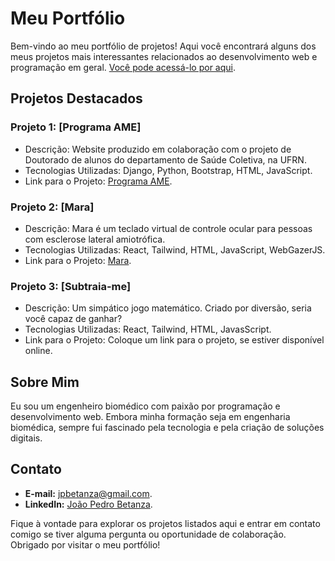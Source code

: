 # Meu Portfólio

Bem-vindo ao meu portfólio de projetos! Aqui você encontrará alguns dos meus projetos mais interessantes relacionados ao desenvolvimento web e programação em geral. [Você pode acessá-lo por aqui](jpbetanza.vercel.app).

## Projetos Destacados

### Projeto 1: [Programa AME]

- Descrição: Website produzido em colaboração com o projeto de Doutorado de alunos do departamento de Saúde Coletiva, na UFRN.
- Tecnologias Utilizadas: Django, Python, Bootstrap, HTML, JavaScript.
- Link para o Projeto: [Programa AME](programa-ame.vercel.app).

### Projeto 2: [Mara]

- Descrição: Mara é um teclado virtual de controle ocular para pessoas com esclerose lateral amiotrófica.
- Tecnologias Utilizadas: React, Tailwind, HTML, JavaScript, WebGazerJS.
- Link para o Projeto: [Mara](mara2.vercel.app).

### Projeto 3: [Subtraia-me]

- Descrição: Um simpático jogo matemático. Criado por diversão, seria você capaz de ganhar?
- Tecnologias Utilizadas: React, Tailwind, HTML, JavasScript.
- Link para o Projeto: Coloque um link para o projeto, se estiver disponível online.

## Sobre Mim

Eu sou um engenheiro biomédico com paixão por programação e desenvolvimento web. Embora minha formação seja em engenharia biomédica, sempre fui fascinado pela tecnologia e pela criação de soluções digitais.

## Contato

- **E-mail:** jpbetanza@gmail.com.
- **LinkedIn:** [João Pedro Betanza](https://www.linkedin.com/in/jo%C3%A3o-pedro-betanza-dal-caro-6b7625163/).

Fique à vontade para explorar os projetos listados aqui e entrar em contato comigo se tiver alguma pergunta ou oportunidade de colaboração. Obrigado por visitar o meu portfólio!
